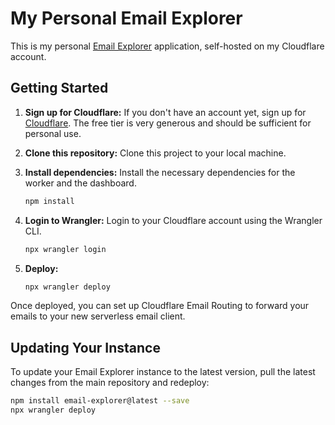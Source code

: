 # My Personal Email Explorer

This is my personal [Email Explorer](https://github.com/G4brym/email-explorer) application, self-hosted on my Cloudflare account.

## Getting Started

1.  **Sign up for Cloudflare:**
    If you don't have an account yet, sign up for [Cloudflare](https://www.cloudflare.com/). The free tier is very generous and should be sufficient for personal use.

2.  **Clone this repository:**
    Clone this project to your local machine.

3.  **Install dependencies:**
    Install the necessary dependencies for the worker and the dashboard.
    ```bash
    npm install
    ```

4.  **Login to Wrangler:**
    Login to your Cloudflare account using the Wrangler CLI.
    ```bash
    npx wrangler login
    ```

5.  **Deploy:**
    ```bash
    npx wrangler deploy
    ```

Once deployed, you can set up Cloudflare Email Routing to forward your emails to your new serverless email client.

## Updating Your Instance

To update your Email Explorer instance to the latest version, pull the latest changes from the main repository and redeploy:

```bash
npm install email-explorer@latest --save
npx wrangler deploy
```
